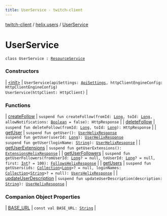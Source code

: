 ```yaml
---
title: UserService - twitch-client
---
```


[twitch-client](../../index.html) / [helix.users](../index.html) / [UserService](./index.html)

# UserService

`class UserService : `[`ResourceService`](../../helix.http/-resource-service/index.html)

### Constructors

| [&lt;init&gt;](-init-.html) | `UserService(apiSettings: `[`ApiSettings`](../../helix.http.credentials/-api-settings/index.html)`, httpClientEngineConfig: HttpClientEngineConfig)`<br>`UserService(httpClient: HttpClient)` |

### Functions

| [createFollow](create-follow.html) | `suspend fun createFollow(fromId: `[`Long`](https://kotlinlang.org/api/latest/jvm/stdlib/kotlin/-long/index.html)`, toId: `[`Long`](https://kotlinlang.org/api/latest/jvm/stdlib/kotlin/-long/index.html)`, allowNotifications: `[`Boolean`](https://kotlinlang.org/api/latest/jvm/stdlib/kotlin/-boolean/index.html)` = false): HttpResponse` |
| [deleteFollow](delete-follow.html) | `suspend fun deleteFollow(fromId: `[`Long`](https://kotlinlang.org/api/latest/jvm/stdlib/kotlin/-long/index.html)`, toId: `[`Long`](https://kotlinlang.org/api/latest/jvm/stdlib/kotlin/-long/index.html)`): HttpResponse` |
| [getUser](get-user.html) | `suspend fun getUser(): `[`UserHelixResponse`](../-user-helix-response/index.html)<br>`suspend fun getUser(userId: `[`Long`](https://kotlinlang.org/api/latest/jvm/stdlib/kotlin/-long/index.html)`): `[`UserHelixResponse`](../-user-helix-response/index.html)<br>`suspend fun getUser(loginName: `[`String`](https://kotlinlang.org/api/latest/jvm/stdlib/kotlin/-string/index.html)`): `[`UserHelixResponse`](../-user-helix-response/index.html) |
| [getUserExtensions](get-user-extensions.html) | `suspend fun getUserExtensions(): `[`ExtensionsHelixResponse`](../../helix.extensions/-extensions-helix-response/index.html) |
| [getUserFollowers](get-user-followers.html) | `suspend fun getUserFollowers(fromUserId: `[`Long`](https://kotlinlang.org/api/latest/jvm/stdlib/kotlin/-long/index.html)`? = null, toUserId: `[`Long`](https://kotlinlang.org/api/latest/jvm/stdlib/kotlin/-long/index.html)`? = null, first: `[`Int`](https://kotlinlang.org/api/latest/jvm/stdlib/kotlin/-int/index.html)`? = 100): `[`FollowsHelixResponse`](../-follows-helix-response/index.html) |
| [getUsers](get-users.html) | `suspend fun getUsers(ids: `[`Collection`](https://kotlinlang.org/api/latest/jvm/stdlib/kotlin.collections/-collection/index.html)`<`[`Long`](https://kotlinlang.org/api/latest/jvm/stdlib/kotlin/-long/index.html)`>? = null, loginNames: `[`Collection`](https://kotlinlang.org/api/latest/jvm/stdlib/kotlin.collections/-collection/index.html)`<`[`String`](https://kotlinlang.org/api/latest/jvm/stdlib/kotlin/-string/index.html)`>? = null): `[`UsersHelixResponse`](../-users-helix-response/index.html) |
| [updateUserDescription](update-user-description.html) | `suspend fun updateUserDescription(description: `[`String`](https://kotlinlang.org/api/latest/jvm/stdlib/kotlin/-string/index.html)`): `[`UserHelixResponse`](../-user-helix-response/index.html) |

### Companion Object Properties

| [BASE_URL](-b-a-s-e_-u-r-l.html) | `const val BASE_URL: `[`String`](https://kotlinlang.org/api/latest/jvm/stdlib/kotlin/-string/index.html) |

